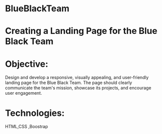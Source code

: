 # BlueBlackTeam

# Creating a Landing Page for the Blue Black Team
# Objective:
Design and develop a responsive, visually appealing, and user-friendly landing page for the Blue Black Team. The page should clearly communicate the team's mission, showcase its projects, and encourage user engagement.

# Technologies:
HTML,CSS ,Boostrap
